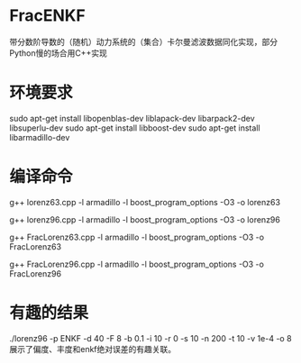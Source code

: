 # FracENKF
带分数阶导数的（随机）动力系统的（集合）卡尔曼滤波数据同化实现，部分Python慢的场合用C++实现

# 环境要求
sudo apt-get install libopenblas-dev liblapack-dev libarpack2-dev libsuperlu-dev
sudo apt-get install libboost-dev
sudo apt-get install libarmadillo-dev

# 编译命令
g++ lorenz63.cpp -l armadillo -l boost_program_options -O3 -o lorenz63

g++ lorenz96.cpp -l armadillo -l boost_program_options -O3 -o lorenz96

g++ FracLorenz63.cpp -l armadillo -l boost_program_options -O3 -o FracLorenz63

g++ FracLorenz96.cpp -l armadillo -l boost_program_options -O3 -o FracLorenz96

# 有趣的结果
 ./lorenz96 -p ENKF -d 40 -F 8 -b 0.1 -i 10 -r 0 -s 10 -n 200 -t 10 -v 1e-4 -o 8展示了偏度、丰度和enkf绝对误差的有趣关联。